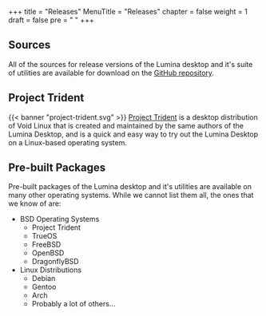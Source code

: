 +++
title = "Releases"
MenuTitle = "Releases"
chapter = false
weight = 1
draft = false
pre = "<i class='fa fa-star'></i>	"
+++

## Sources
All of the sources for release versions of the Lumina desktop and it's suite of utilities are available for download on the [GitHub repository](https://github.com/lumina-desktop/lumina/releases).

## Project Trident
{{< banner "project-trident.svg" >}}
[Project Trident](http://project-trident.org) is a desktop distribution of Void Linux that is created and maintained by the same authors of the Lumina Desktop, and is a quick and easy way to try out the Lumina Desktop on a Linux-based operating system.

## Pre-built Packages
Pre-built packages of the Lumina desktop and it's utilities are available on many other operating systems. While we cannot list them all, the ones that we know of are:

* BSD Operating Systems
   * Project Trident
   * TrueOS
   * FreeBSD
   * OpenBSD
   * DragonflyBSD
* Linux Distributions
   * Debian
   * Gentoo
   * Arch
   * Probably a lot of others...
